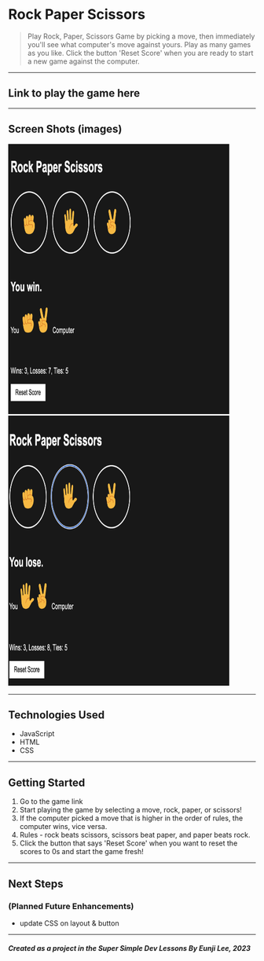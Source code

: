 # Rock Paper Scissors

> Play Rock, Paper, Scissors Game by picking a move, then immediately you'll see what computer's move against yours. Play as many games as you like. Click the button 'Reset Score' when you are ready to start a new game against the computer.

---

## Link to play the game here

[]()

---

## Screen Shots (images)

<img src="./images/screenshot-game1.png" alt="rock paper scissors game" height="550" width="450" display="inline-block"/>

<img src="./images/screenshot-game2.png" alt="rock paper scissors game" height="550" width="450" display="inline-block"/>

---

## Technologies Used

- JavaScript
- HTML
- CSS

---

## Getting Started

1.  Go to the game link
    []()
2.  Start playing the game by selecting a move, rock, paper, or scissors!
3.  If the computer picked a move that is higher in the order of rules, the computer wins, vice versa.
4.  Rules - rock beats scissors, scissors beat paper, and paper beats rock.
5.  Click the button that says 'Reset Score' when you want to reset the scores to 0s and start the game fresh!

---

## Next Steps

### (Planned Future Enhancements)

- update CSS on layout & button

---

##### Created as a project in the Super Simple Dev Lessons By Eunji Lee, 2023
